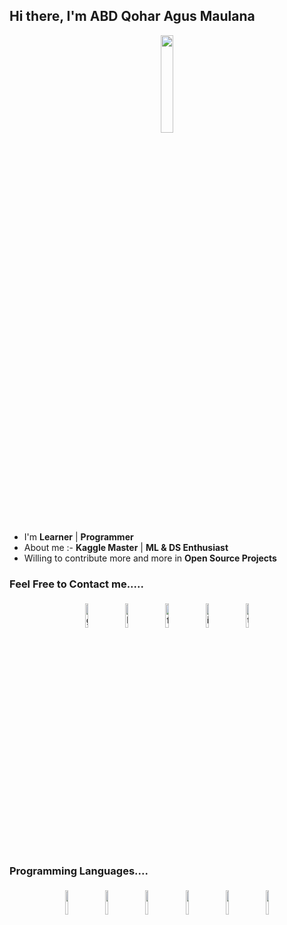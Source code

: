 ## Hi there, I'm ABD Qohar Agus Maulana

<p align="center">
<img width="20%" src="https://img.icons8.com/ios-filled/96/000000/programming.png"/>
</p>


- I'm  **Learner** | **Programmer** 
- About me :- **Kaggle Master** | **ML & DS Enthusiast**
- Willing to contribute more and more in **Open Source Projects**


### Feel Free to Contact me.....

<p align="center">
	<a href="https://github.com/abdulqoheng"><img alt="github" width="10%" style="padding:5px" src="https://img.icons8.com/clouds/100/000000/github.png"/></a>
	<a href="https://id.linkedin.com/in/abdul-qohar-320aa9193/in?trk=people-guest_people_search-card"><img alt="linkedin" width="10%" style="padding:5px" src="https://img.icons8.com/clouds/100/000000/linkedin.png"/></a>
	<a href="https://www.facebook.com/abdulqoheng/"><img alt="facebook" width="10%" style="padding:5px" src="https://img.icons8.com/clouds/100/000000/facebook-new.png"/></a>
	<a href="https://www.instagram.com/abdul_qoheng/"><img alt="instagram" width="10%" style="padding:5px" src="https://img.icons8.com/clouds/100/000000/instagram.png"/></a>
	<a href="https://twitter.com/abd_qoheng"><img alt="twitter" width="10%" style="padding:5px" src="https://img.icons8.com/clouds/100/000000/twitter.png"/></a>
</p>

### Programming Languages....

<p align="center">
	<img width="10%" style="padding:5px" src="https://img.icons8.com/color/144/000000/java-coffee-cup-logo.png"/>
	<img width="10%" style="padding:5px" src="https://img.icons8.com/color/144/000000/python.png"/>
	<img width="10%" style="padding:5px" src="https://img.icons8.com/color/144/000000/php.png"/>
	<img width="10%" style="padding:5px" src="https://img.icons8.com/color/144/000000/javascript.png"/>
	<img width="10%" style="padding:5px" src="https://img.icons8.com/color/144/000000/arduino.png"/>
	<img width="10%" style="padding:5px" src="https://img.icons8.com/color/144/000000/flutter.png"/>
</p>

